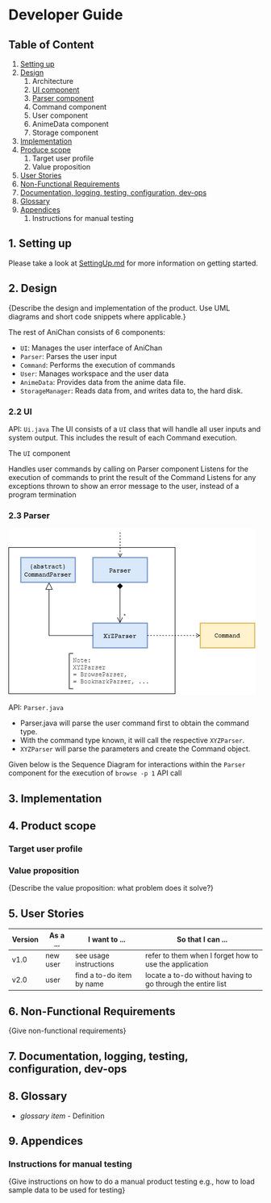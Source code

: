 # Developer Guide

## Table of Content
1. [Setting up](#1-setting-up)
1. [Design](#2-design)
    1. Architecture
    1. [UI component](#22-ui)
    1. [Parser component](#23-parser)
    1. Command component
    1. User component
    1. AnimeData component
    1. Storage component
1. [Implementation](#3-implementation)
1. [Produce scope](#4-product-scope)
    1. Target user profile
    1. Value proposition
1. [User Stories](#5-user-stories)
1. [Non-Functional Requirements](#6-non-functional-requirements)
1. [Documentation, logging, testing, configuration, dev-ops](#7-documentation-logging-testing-configuration-dev-ops)
1. [Glossary](#8-glossary)
1. [Appendices](#9-appendices)
    1. Instructions for manual testing


## 1. Setting up
Please take a look at [SettingUp.md](SettingUp.md) for more information on getting started.

## 2. Design 
{Describe the design and implementation of the product. Use UML diagrams and short code snippets where applicable.}


The rest of AniChan consists of 6 components:
- `UI`: Manages the user interface of AniChan
- `Parser`: Parses the user input 
- `Command`: Performs the execution of commands
- `User`: Manages workspace and the user data
- `AnimeData`: Provides data from the anime data file.
- `StorageManager`: Reads data from, and writes data to, the hard disk.

### 2.2 UI
API: `Ui.java`
The UI consists of a `UI` class that will handle all user inputs and system output. This includes the result of each Command execution. 

The `UI` component

Handles user commands by calling on Parser component
Listens for the execution of commands to print the result of the Command
Listens for any exceptions thrown to show an error message to the user, instead of a program termination

### 2.3 Parser
![Parser Diagram](images/Parser-Class-Diagram.png)

API: `Parser.java`

- Parser.java will parse the user command first to obtain the command type.
- With the command type known, it will call the respective `XYZParser`.
- `XYZParser` will parse the parameters and create the Command object.


Given below is the Sequence Diagram for interactions within the `Parser` component for the execution of `browse -p 1` API call





## 3. Implementation


## 4. Product scope
### Target user profile


### Value proposition

{Describe the value proposition: what problem does it solve?}

## 5. User Stories

|Version| As a ... | I want to ... | So that I can ...|
|--------|----------|---------------|------------------|
|v1.0|new user|see usage instructions|refer to them when I forget how to use the application|
|v2.0|user|find a to-do item by name|locate a to-do without having to go through the entire list|

## 6. Non-Functional Requirements

{Give non-functional requirements}

## 7. Documentation, logging, testing, configuration, dev-ops

## 8. Glossary

* *glossary item* - Definition

## 9. Appendices

### Instructions for manual testing

{Give instructions on how to do a manual product testing e.g., how to load sample data to be used for testing}
